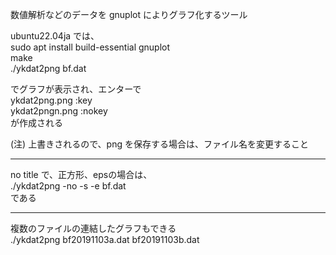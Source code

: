 数値解析などのデータを gnuplot によりグラフ化するツール

ubuntu22.04ja では、  
sudo apt install build-essential gnuplot  
make  
./ykdat2png bf.dat  

でグラフが表示され、エンターで  
ykdat2png.png  :key  
ykdat2pngn.png :nokey  
が作成される

(注) 上書きされるので、png を保存する場合は、ファイル名を変更すること

---

no title で、正方形、epsの場合は、  
./ykdat2png -no -s -e bf.dat  
である

---

複数のファイルの連結したグラフもできる  
./ykdat2png bf20191103a.dat bf20191103b.dat



